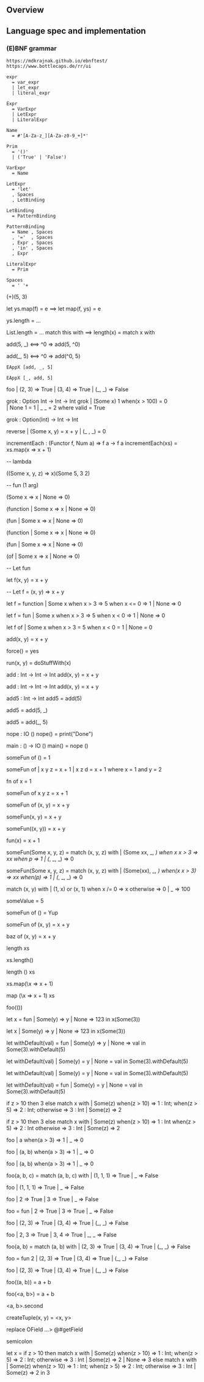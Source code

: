 

## Overview

## Language spec and implementation

### (E)BNF grammar

    https://mdkrajnak.github.io/ebnftest/
    https://www.bottlecaps.de/rr/ui

    expr 
      = var_expr
      | let_expr 
      | literal_expr

    Expr 
      = VarExpr
      | LetExpr 
      | LiteralExpr

    Name
      = #'[A-Za-z_][A-Za-z0-9_+]*'

    Prim
      = '()' 
      | ('True' | 'False')

    VarExpr
      = Name

    LetExpr     
      = 'let' 
      , Spaces 
      , LetBinding

    LetBinding
      = PatternBinding

    PatternBinding
      = Name , Spaces
      , '='  , Spaces
      , Expr , Spaces
      , 'in' , Spaces
      , Expr

    LiteralExpr 
      = Prim

    Spaces      
      = ' '+



(+)(5, 3)


let 
  ys.map(f) = e    ==>  let map(f, ys) = e


ys.length = ...

List.length = ... match this with      ==>   length(x) = match x with


add(5, _)         <==>  ^0 => add(5, ^0)

add(_, 5)         <==>  ^0 => add(^0, 5)



    EAppX [add, _, 5]

    EAppX [_, add, 5]

foo 
  | (2, 3) => True
  | (3, 4) => True
  | (_, _) => False





grok : Option Int -> Int -> Int
grok 
  | (Some x) 1 when(x > 100) = 0  
  | None     1               = 1 
  | _        _               = 2
  where
    valid = True


grok : Option(Int) -> Int -> Int


reverse 
  | (Some x, y) = x + y
  | (_     , _) = 0



incrementEach : (Functor f, Num a) => f a -> f a
incrementEach(xs) = xs.map(x => x + 1)


-- lambda

((Some x, y, z) => x)(Some 5, 3 2)

-- fun (1 arg)

(Some x => x | None => 0)

(function | Some x => x | None => 0)

(fun | Some x => x | None => 0)

(function
  | Some x => x 
  | None => 0)

(fun 
  | Some x => x 
  | None   => 0)

(of
  | Some x => x 
  | None   => 0)

-- Let fun

let f(x, y) = x + y

-- Let f = (x, y) => x + y


let f = function
  | Some x 
      when x > 3  => 5
      when x <= 0 => 1
  | None          => 0


let f = fun
  | Some x 
      when x > 3 => 5
      when x < 0 => 1
  | None         => 0

let f of
  | Some x 
      when x > 3 = 5
      when x < 0 = 1
  | None         = 0



add(x, y) = x + y

force() = yes

run(x, y) = doStuffWith(x)


add : Int -> Int -> Int
add(x, y) = x + y

add : Int -> Int -> Int
add(x, y) = x + y

add5 : Int -> Int
add5 = add(5) 

add5 = add(5, _)

add5 = add(_, 5)

nope : IO ()
nope() = print("Done")

main : () -> IO ()
main() = nope ()

someFun of () = 1

someFun of 
    | x y z = x + 1
    | x z d = x + 1
  where
    x = 1
  and
    y = 2

fn of x = 1

someFun of x y z = x + 1

someFun of (x, y) = x + y

someFun(x, y) = x + y

someFun((x, y)) = x + y

fun(x) = x + 1

someFun(Some x, y, z) =
  match (x, y, z) with
    | (Some xx, _, _)
        when x x > 3  => xx
        when p        => 1
    | (_, _, _)       => 0

someFun(Some x, y, z) =
  match (x, y, z) with
    | (Some(xx), _, _)
        when(x x > 3) => xx
        when(p)       => 1
    | (_, _, _)      => 0


  match (x, y) with
    | (1, x) or (x, 1) 
        when x /= 0 => x
        otherwise   => 0
    | _ => 100


someValue = 5

someFun of () = Yup

someFun of (x, y) = x + y

baz of (x, y) = x + y


length xs 

xs.length()

length () xs


xs.map(\x => x + 1)

map (\x => x + 1) xs

foo(())



let x = fun | Some(y) => y | None => 123 in x(Some(3)) 

let x | Some(y) => y | None => 123 in x(Some(3)) 

let withDefault(val) = fun | Some(y) => y | None => val in Some(3).withDefault(5)

let withDefault(val) | Some(y) = y | None = val in Some(3).withDefault(5)


let 
  withDefault(val) 
    | Some(y) = y 
    | None    = val 
  in 
    Some(3).withDefault(5)


let 
  withDefault(val) = fun
    | Some(y) = y 
    | None    = val 
  in 
    Some(3).withDefault(5)



if z > 10 then 3 else match x with | Some(z) when(z > 10) => 1 : Int; when(z > 5) => 2 : Int; otherwise => 3 : Int | Some(z) => 2

if z > 10 
  then 
    3
  else
    match x with
      | Some(z) 
          when(z > 10) => 1 : Int
          when(z > 5)  => 2 : Int
          otherwise    => 3 : Int
      | Some(z)        => 2

foo 
  | a when(a > 3) => 1
  | _            => 0

foo 
  | (a, b) when(a > 3) => 1
  | _                 => 0

foo 
  | (a, b) 
      when(a > 3)      => 1
  | _                 => 0



foo(a, b, c) =
  match (a, b, c) with
    | (1, 1, 1) => True
    | _         => False

foo 
  | (1, 1, 1) => True
  | _         => False



foo 
  | 2 => True
  | 3 => True
  | _ => False

foo = fun
  | 2 => True
  | 3 => True
  | _ => False

foo 
  | (2, 3) => True
  | (3, 4) => True
  | (_, _) => False

foo 
  | 2, 3 => True
  | 3, 4 => True
  | _, _ => False

foo(a, b) =
  match (a, b) with
    | (2, 3) => True
    | (3, 4) => True
    | (_, _) => False

foo = fun 2
  | (2, 3) => True
  | (3, 4) => True
  | (_, _) => False

foo 
  | (2, 3) => True
  | (3, 4) => True
  | (_, _) => False


foo((a, b)) = a + b

foo(<a, b>) = a + b

<a, b>.second


createTuple(x, y) = <x, y>

replace OField ...> @#getField

semicolon


let x =
  if z > 10 
    then match x with | Some(z) when(z > 10) => 1 : Int; when(z > 5) => 2 : Int; otherwise => 3 : Int | Some(z) => 2 | None => 3
    else match x with | Some(z) when(z > 10) => 1 : Int; when(z > 5) => 2 : Int; otherwise => 3 : Int | Some(z) => 2
  in
    3


